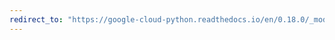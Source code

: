 ```yaml
---
redirect_to: "https://google-cloud-python.readthedocs.io/en/0.18.0/_modules/gcloud/datastore/transaction.html"
---
```

